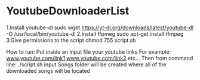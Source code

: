 # YoutubeDownloaderList
1.Install youtube-dl
sudo wget https://yt-dl.org/downloads/latest/youtube-dl -O /usr/local/bin/youtube-dl
2.Install ffpmeg
sudo apt-get install ffmpeg
3.Give permissions to the script
chmod 755 script.sh

How to run:
Put inside an input file your youtube links 
For example:
www.youtube.com/link1
www.youtube.com/link2
etc...
Then from command line:
./script.sh input
Songs folder will be created where all of the downloaded songs will be located
